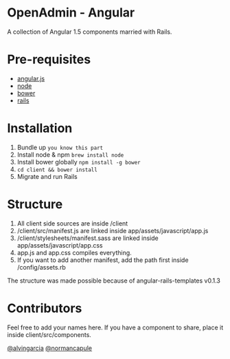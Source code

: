 # OpenAdmin - Angular
A collection of Angular 1.5 components married with Rails.

# Pre-requisites

- [angular.js](https://angularjs.org/)
- [node](https://nodejs.org)
- [bower](http://bower.io/)
- [rails](https://rubyonrails.org)

# Installation

1. Bundle up `you know this part`
2. Install node & npm `brew install node`
3. Install bower globally `npm install -g bower`
4. `cd client && bower install`
5. Migrate and run Rails

# Structure

1. All client side sources are inside /client
2. /client/src/manifest.js are linked inside app/assets/javascript/app.js
3. /client/stylesheets/manifest.sass are linked inside app/assets/javascript/app.css
4. app.js and app.css compiles everything.
5. If you want to add another manifest, add the path first inside /config/assets.rb

The structure was made possible because of angular-rails-templates v0.1.3

# Contributors

Feel free to add your names here.
If you have a component to share, place it inside client/src/components.

[@alvingarcia](https://github.com/alvingarcia)
[@normancapule](https://github.com/normancapule)
